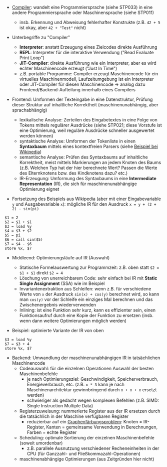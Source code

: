- [Compiler](https://de.wikipedia.org/w/index.php?title=Compiler&oldid=225542576 ): wandelt eine Programmiersprache (siehe STP033) in eine andere Programmiersprache oder Maschinensprache (siehe STP011)
    - insb. Erkennung und Abweisung fehlerhafter Konstrukte (z.B. `42 + 5` ist okay, aber `42 + "Test"` nicht)

- Unterbegriffe zu "Compiler"
    - **Interpreter**: anstatt Erzeugung eines Zielcodes direkte Ausführung
    - **REPL**: Interpreter für die interaktive Verwendung ("Read Evaluate Print Loop")
    - **JIT-Compiler**: direkte Ausführung wie ein Interpreter, aber es wird echter Maschinencode erzeugt ("Just In Time")
    - z.B. portable Programme: Compiler erzeugt Maschinencode für ein virtuelles Maschinenmodell, Laufzeitumgebung ist ein Interpreter oder JIT-Compiler für diesen Maschinencode -> analog dazu Frontend/Backend-Aufteilung innerhalb eines Compilers

- Frontend: Umformen der Texteingabe in eine Datenstruktur, Prüfung dieser Struktur auf inhaltliche Korrektheit (maschinenunabhängig, aber sprachabhängig)
    - lexikalische Analyse: Zerteilen des Eingabetextes in eine Folge von Tokens mittels regulärer Ausdrücke (siehe STP021; diese Vorstufe ist eine Optimierung, weil reguläre Ausdrücke schneller ausgewertet werden können)
    - syntaktische Analyse: Umformen der Tokenliste in einen **Syntaxbaum** mittels eines kontextfreien Parsers (siehe [Beispiel bei Wikipedia](https://de.wikipedia.org/w/index.php?title=Parser&oldid=225991691#Beispiel ))
    - semantische Analyse: Prüfen des Syntaxbaums auf inhaltliche Korrektheit, meist mittels Markierungen an jedem Knoten des Baums (z.B. Welchen Typ hat der hier berechnete Wert? Passen die Werte des Elternknotens bzw. des Kindknotens dazu? etc.)
    - IR-Erzeugung: Umformung des Syntaxbaums in eine **Intermediate Representation** (IR), die sich für maschinenunabhängige Optimierung eignet

- Fortsetzung des Beispiels aus Wikipedia (aber mit einer Eingabevariable `y` und Ausgabevariable `x`): mögliche IR für den Ausdruck `x = y + (2 + 2) - sin(pi)`

```
$1 = 2
$2 = $1 + $1
$3 = load %y
$4 = $3 + $2
$5 = pi
$6 = call sin($5)
$7 = $4 - $6
store %x, $7
```

- Middleend: Optimierungsläufe auf IR (Auswahl)
    - Statische Formelauswertung zur Programmzeit: z.B. oben statt `$2 = $1 + $1` direkt `$2 = 4`
    - Löschung von unerreichbarem Code: sehr einfach bei IR mit **Static Single Assignment** (SSA) wie im Beispiel
    - Invariantenextraktion aus Schleifen: wenn z.B. für verschiedene Werte von `x` der Ausdruck `sin(x) + cos(y)` berechnet wird, so kann man `cos(y)` vor der Schleife ein einziges Mal berechnen und das Zwischenergebnis wiederverwenden
    - Inlining: ist eine Funktion sehr kurz, kann es effizienter sein, einen Funktionsaufruf durch eine Kopie der Funktion zu ersetzen (insb. wenn dann weitere Optimierungen möglich werden)

- Beispiel: optimierte Variante der IR von oben

```
$3 = load %y
$7 = $3 + 4
store %x, $7
```

- Backend: Umwandlung der maschinenunabhängigen IR in tatsächlichen Maschinencode
    - Codeauswahl: für die einzelnen Operationen Auswahl der besten Maschinenbefehle
        - je nach Optimierungsziel: Geschwindigkeit, Speicherverbrauch, Energieverbrauch, etc. (z.B. `x * 3` kann je nach Maschinenarchitektur gewinnbringend durch `x + x + x` ersetzt werden)
        - schwieriger als gedacht wegen komplexen Befehlen (z.B. SIMD: Single Instruction Multiple Data)
    - Registerzuweisung: nummerierte Register aus der IR ersetzen durch die tatsächlich in der Maschine verfügbaren Register
        - reduzierbar auf ein [Graphenfärbungsproblem](https://de.wikipedia.org/w/index.php?title=F%C3%A4rbung_(Graphentheorie)&oldid=228052439 ): Knoten = IR-Register, Kanten = gemeinsame Verwendung in Berechnungen, Farben = echte Register
    - Scheduling: optimale Sortierung der einzelnen Maschinenbefehle (soweit umordenbar)
        - z.B. parallele Ausnutzung verschiedener Recheneinheiten in der CPU (für Ganzzahl- und Fließkommazahl-Operationen)
    - maschinenabhängige Optimierungen (aus Zeitgründen hier nicht)
